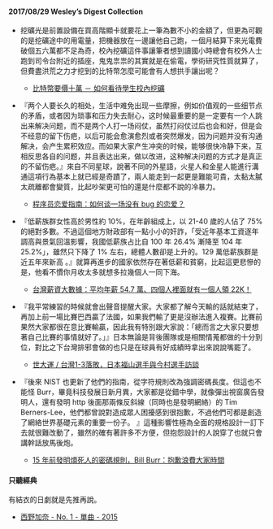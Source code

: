 #### 2017/08/29 Wesley’s Digest Collection

- 挖礦光是前置設備在買高階顯卡就要花上一筆為數不小的金額了，但更為可觀的是挖礦途中的用電量，把機器放在一邊讓他自己跑，一個月結算下來光電費破個五六萬都不足為奇，校內挖礦這件事讓筆者想到讀國小時總會有校外人士跑到司令台附近的插座，鬼鬼祟祟的其實就是在偷電，學術研究性質就算了，但費盡洪荒之力才挖到的比特幣怎麼可能會有人想拱手讓出呢？
  - [比特幣要價十萬 － 如何看待學生校內挖礦](https://www.inside.com.tw/2017/08/08/bitcoin-mining)
  
- 『两个人要长久的相处，生活中难免出现一些摩擦，例如价值观的一些细节点的矛盾，或者因为琐事和压力失去耐心，这时候最重要的是一定要有一个人跳出来解决问题，而不是两个人打一场闷仗，虽然打闷仗过后也会和好，但是会不经意的留下伤疤，以后可能会愈演愈烈或者突然爆发，因为问题并没有沟通解决，会产生累积效应。而如果大家产生冲突的时候，能够很快冷静下来，互相反思各自的问题，并且表达出来，做以改进，这种解决问题的方式才是真正的不留伤疤。』來自不同星球，說著不同的外星語，火星人和金星人能進行溝通這項行為基本上就已經是奇蹟了，兩人能走到一起更是難能可貴，太黏太膩太疏離都會變質，比起吵架更可怕的還是什麼都不說的冷暴力。
  - [程序员恋爱指南：如何谈一场没有 bug 的恋爱？](http://gitbook.cn/books/59788c52a5e12e58c70b7c12/index.html)
  
- 『低薪族群女性高於男性約 10%，在年齡組成上，以 21-40 歲的人佔了 75% 的絕對多數。不過這個地方財政部有一點小小的奸詐，「受近年基本工資逐年調高與景氣回溫影響，我國低薪族占比自 100 年 26.4% 漸降至 104 年 25.2%」，雖然只下降了 1% 左右，總體人數卻是上升的。129 萬低薪族群是近五年來新高 。』就算再進步的國家依然存在著低薪和貧窮，比起這更悲慘的是，他看不慣你月收太多就想多拉幾個人一同下海。
  - [台灣薪資大數據：平均年薪 54.7 萬、四個人裡面就有一個人領 22K！](https://buzzorange.com/techorange/2017/08/09/taiwan-salary-income-analytics/)
  
- 『我平常練習的時候就會出聲音提醒大家。大家都了解今天輸的話就結束了，再加上前一場比賽巴西贏了法國，如果我們輸了更是沒辦法進入複賽。比賽前果然大家都很在意比賽輸贏，因此我有特別跟大家說：「總而言之大家只要想著自己比賽的事情就好了。」』日本無論是背後團隊或是相關情蒐都做的十分到位，對比之下台灣排邪會做的也只是在球員有好成績時拿出來說說嘴罷了。
  - [世大運 / 台灣1-3落敗，日本福山選手與今村選手訪談](http://volleyball.biji.co/index.php?q=news&act=info&id=1047)


- 『後來 NIST 也更新了他們的指南，從字符規則改為強調密碼長度。但這也不能怪 Burr，畢竟科技發展日新月異，大家都是從錯中學，就像彈出視窗廣告發明人，還有發明 http 後面那兩條反斜線（同時也是發明網絡）的 Tim Berners-Lee，他們都曾說對造成眾人困擾感到很抱歉，不過他們可都是創造了網絡世界基礎元素的重要一份子。 』這種影響性極為全面的規格設計一訂下去就很難改動了，雖然的確有著許多不方便，但抱怨設計的人說穿了也就只會講幹話放馬後炮。
  - [15 年前發明煩死人的密碼規則，Bill Burr：抱歉浪費大家時間](https://www.hksilicon.com/articles/1400161)





#### 只聽經典
有結衣的日劇就是先推再說。
- [西野加奈 - No. 1 - 單曲 - 2015](https://www.youtube.com/watch?v=kImpWphugRY)